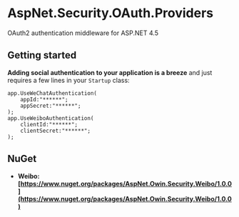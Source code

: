 # AspNet.Security.OAuth.Providers

OAuth2 authentication middleware for ASP.NET 4.5

## Getting started

**Adding social authentication to your application is a breeze** and just requires a few lines in your `Startup` class:

    app.UseWeChatAuthentication(
        appId:"******";
        appSecret:"******";
    );
    app.UseWeiboAuthentication(
        clientId:"******";
        clientSecret:"******";
    );
    

## NuGet
- **Weibo: [https://www.nuget.org/packages/AspNet.Owin.Security.Weibo/1.0.0](https://www.nuget.org/packages/AspNet.Owin.Security.Weibo/1.0.0)**

